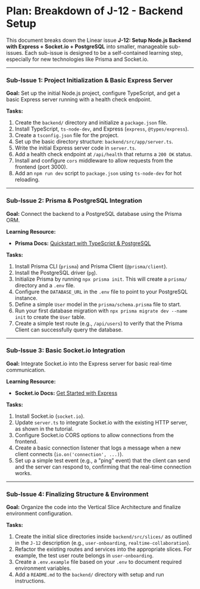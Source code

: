 # Plan: Breakdown of J-12 - Backend Setup

This document breaks down the Linear issue **J-12: Setup Node.js Backend with Express + Socket.io + PostgreSQL** into smaller, manageable sub-issues. Each sub-issue is designed to be a self-contained learning step, especially for new technologies like Prisma and Socket.io.

---

### Sub-Issue 1: Project Initialization & Basic Express Server

**Goal:** Set up the initial Node.js project, configure TypeScript, and get a basic Express server running with a health check endpoint.

**Tasks:**
1.  Create the `backend/` directory and initialize a `package.json` file.
2.  Install TypeScript, `ts-node-dev`, and Express (`express`, `@types/express`).
3.  Create a `tsconfig.json` file for the project.
4.  Set up the basic directory structure: `backend/src/app/server.ts`.
5.  Write the initial Express server code in `server.ts`.
6.  Add a health check endpoint at `/api/health` that returns a `200 OK` status.
7.  Install and configure `cors` middleware to allow requests from the frontend (port 3000).
8.  Add an `npm run dev` script to `package.json` using `ts-node-dev` for hot reloading.

---

### Sub-Issue 2: Prisma & PostgreSQL Integration

**Goal:** Connect the backend to a PostgreSQL database using the Prisma ORM.

**Learning Resource:**
-   **Prisma Docs:** [Quickstart with TypeScript & PostgreSQL](https://www.prisma.io/docs/getting-started/quickstart-prismaPostgres)

**Tasks:**
1.  Install Prisma CLI (`prisma`) and Prisma Client (`@prisma/client`).
2.  Install the PostgreSQL driver (`pg`).
3.  Initialize Prisma by running `npx prisma init`. This will create a `prisma/` directory and a `.env` file.
4.  Configure the `DATABASE_URL` in the `.env` file to point to your PostgreSQL instance.
5.  Define a simple `User` model in the `prisma/schema.prisma` file to start.
6.  Run your first database migration with `npx prisma migrate dev --name init` to create the `User` table.
7.  Create a simple test route (e.g., `/api/users`) to verify that the Prisma Client can successfully query the database.

---

### Sub-Issue 3: Basic Socket.io Integration

**Goal:** Integrate Socket.io into the Express server for basic real-time communication.

**Learning Resource:**
-   **Socket.io Docs:** [Get Started with Express](https://socket.io/docs/v4/tutorial/introduction)

**Tasks:**
1.  Install Socket.io (`socket.io`).
2.  Update `server.ts` to integrate Socket.io with the existing HTTP server, as shown in the tutorial.
3.  Configure Socket.io CORS options to allow connections from the frontend.
4.  Create a basic connection listener that logs a message when a new client connects (`io.on('connection', ...)`).
5.  Set up a simple test event (e.g., a "ping" event) that the client can send and the server can respond to, confirming that the real-time connection works.

---

### Sub-Issue 4: Finalizing Structure & Environment

**Goal:** Organize the code into the Vertical Slice Architecture and finalize environment configuration.

**Tasks:**
1.  Create the initial slice directories inside `backend/src/slices/` as outlined in the `J-12` description (e.g., `user-onboarding`, `realtime-collaboration`).
2.  Refactor the existing routes and services into the appropriate slices. For example, the test user route belongs in `user-onboarding`.
3.  Create a `.env.example` file based on your `.env` to document required environment variables.
4.  Add a `README.md` to the `backend/` directory with setup and run instructions.
